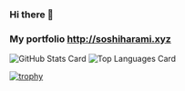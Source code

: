 ### Hi there 👋

### My portfolio http://soshiharami.xyz

![GitHub Stats Card](https://github-readme-stats.vercel.app/api?username=soshiharami&theme=synthwave&show_icons=true)
![Top Languages Card](https://github-readme-stats.vercel.app/api/top-langs/?username=soshiharami&theme=synthwave&show_icons=true)

[![trophy](https://github-profile-trophy.vercel.app/?username=soshiharami)](https://github.com/ryo-ma/github-profile-trophy)

<!--
**soshiharami/soshiharami** is a ✨ _special_ ✨ repository because its `README.md` (this file) appears on your GitHub profile.
